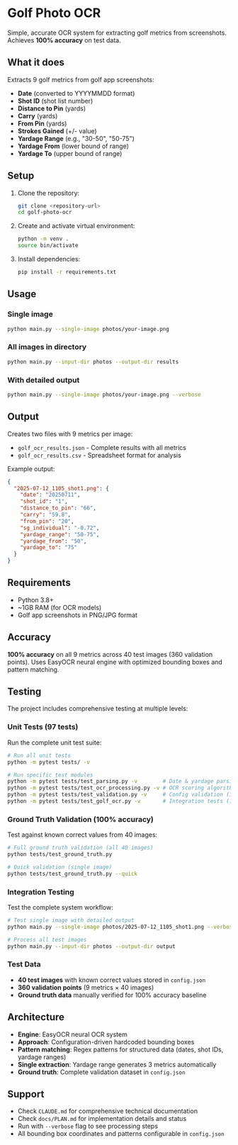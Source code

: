 # Golf Photo OCR

Simple, accurate OCR system for extracting golf metrics from screenshots. Achieves **100% accuracy** on test data.

## What it does

Extracts 9 golf metrics from golf app screenshots:
- **Date** (converted to YYYYMMDD format)
- **Shot ID** (shot list number)
- **Distance to Pin** (yards)
- **Carry** (yards) 
- **From Pin** (yards)
- **Strokes Gained** (+/- value)
- **Yardage Range** (e.g., "30-50", "50-75")
- **Yardage From** (lower bound of range)
- **Yardage To** (upper bound of range)

## Setup

1. Clone the repository:
   ```bash
   git clone <repository-url>
   cd golf-photo-ocr
   ```

2. Create and activate virtual environment:
   ```bash
   python -m venv .
   source bin/activate
   ```

3. Install dependencies:
   ```bash
   pip install -r requirements.txt
   ```

## Usage

### Single image
```bash
python main.py --single-image photos/your-image.png
```

### All images in directory
```bash
python main.py --input-dir photos --output-dir results
```

### With detailed output
```bash
python main.py --single-image photos/your-image.png --verbose
```

## Output

Creates two files with 9 metrics per image:
- `golf_ocr_results.json` - Complete results with all metrics
- `golf_ocr_results.csv` - Spreadsheet format for analysis

Example output:
```json
{
  "2025-07-12_1105_shot1.png": {
    "date": "20250711",
    "shot_id": "1", 
    "distance_to_pin": "66",
    "carry": "59.8",
    "from_pin": "20",
    "sg_individual": "-0.72",
    "yardage_range": "50-75",
    "yardage_from": "50", 
    "yardage_to": "75"
  }
}
```

## Requirements

- Python 3.8+
- ~1GB RAM (for OCR models)
- Golf app screenshots in PNG/JPG format

## Accuracy

**100% accuracy** on all 9 metrics across 40 test images (360 validation points). Uses EasyOCR neural engine with optimized bounding boxes and pattern matching.

## Testing

The project includes comprehensive testing at multiple levels:

### Unit Tests (97 tests)
Run the complete unit test suite:
```bash
# Run all unit tests
python -m pytest tests/ -v

# Run specific test modules
python -m pytest tests/test_parsing.py -v        # Date & yardage parsing (31 tests)
python -m pytest tests/test_ocr_processing.py -v # OCR scoring algorithms (30 tests)
python -m pytest tests/test_validation.py -v     # Config validation (17 tests)
python -m pytest tests/test_golf_ocr.py -v       # Integration tests (19 tests)
```

### Ground Truth Validation (100% accuracy)
Test against known correct values from 40 images:
```bash
# Full ground truth validation (all 40 images)
python tests/test_ground_truth.py

# Quick validation (single image)
python tests/test_ground_truth.py --quick
```

### Integration Testing
Test the complete system workflow:
```bash
# Test single image with detailed output
python main.py --single-image photos/2025-07-12_1105_shot1.png --verbose

# Process all test images 
python main.py --input-dir photos --output-dir output
```

### Test Data
- **40 test images** with known correct values stored in `config.json`
- **360 validation points** (9 metrics × 40 images)
- **Ground truth data** manually verified for 100% accuracy baseline

## Architecture

- **Engine**: EasyOCR neural OCR system
- **Approach**: Configuration-driven hardcoded bounding boxes
- **Pattern matching**: Regex patterns for structured data (dates, shot IDs, yardage ranges)
- **Single extraction**: Yardage range generates 3 metrics automatically
- **Ground truth**: Complete validation dataset in `config.json`

## Support

- Check `CLAUDE.md` for comprehensive technical documentation
- Check `docs/PLAN.md` for implementation details and status
- Run with `--verbose` flag to see processing steps
- All bounding box coordinates and patterns configurable in `config.json`
